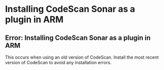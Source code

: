 # Installing CodeScan Sonar as a plugin in ARM

## Error: Installing CodeScan Sonar as a plugin in ARM

This occurs when using an old version of CodeScan. Install the most recent version of CodeScan to avoid any installation errors.
